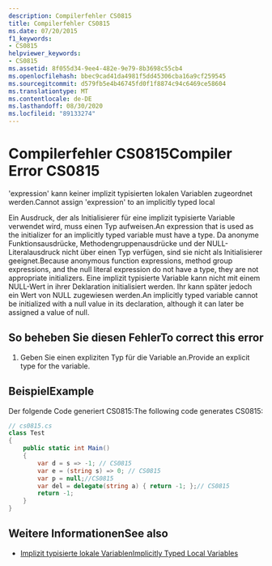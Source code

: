 ```yaml
---
description: Compilerfehler CS0815
title: Compilerfehler CS0815
ms.date: 07/20/2015
f1_keywords:
- CS0815
helpviewer_keywords:
- CS0815
ms.assetid: 8f055d34-9ee4-482e-9e79-8b3698c55cb4
ms.openlocfilehash: bbec9cad41da4981f5dd45306cba16a9cf259545
ms.sourcegitcommit: d579fb5e4b46745fd0f1f8874c94c6469ce58604
ms.translationtype: MT
ms.contentlocale: de-DE
ms.lasthandoff: 08/30/2020
ms.locfileid: "89133274"
---
```

# <a name="compiler-error-cs0815"></a><span data-ttu-id="09525-103">Compilerfehler CS0815</span><span class="sxs-lookup"><span data-stu-id="09525-103">Compiler Error CS0815</span></span>
<span data-ttu-id="09525-104">'expression' kann keiner implizit typisierten lokalen Variablen zugeordnet werden.</span><span class="sxs-lookup"><span data-stu-id="09525-104">Cannot assign 'expression' to an implicitly typed local</span></span>  
  
 <span data-ttu-id="09525-105">Ein Ausdruck, der als Initialisierer für eine implizit typisierte Variable verwendet wird, muss einen Typ aufweisen.</span><span class="sxs-lookup"><span data-stu-id="09525-105">An expression that is used as the initializer for an implicitly typed variable must have a type.</span></span> <span data-ttu-id="09525-106">Da anonyme Funktionsausdrücke, Methodengruppenausdrücke und der NULL-Literalausdruck nicht über einen Typ verfügen, sind sie nicht als Initialisierer geeignet.</span><span class="sxs-lookup"><span data-stu-id="09525-106">Because anonymous function expressions, method group expressions, and the null literal expression do not have a type, they are not appropriate initializers.</span></span> <span data-ttu-id="09525-107">Eine implizit typisierte Variable kann nicht mit einem NULL-Wert in ihrer Deklaration initialisiert werden. Ihr kann später jedoch ein Wert von NULL zugewiesen werden.</span><span class="sxs-lookup"><span data-stu-id="09525-107">An implicitly typed variable cannot be initialized with a null value in its declaration, although it can later be assigned a value of null.</span></span>  
  
## <a name="to-correct-this-error"></a><span data-ttu-id="09525-108">So beheben Sie diesen Fehler</span><span class="sxs-lookup"><span data-stu-id="09525-108">To correct this error</span></span>  
  
1. <span data-ttu-id="09525-109">Geben Sie einen expliziten Typ für die Variable an.</span><span class="sxs-lookup"><span data-stu-id="09525-109">Provide an explicit type for the variable.</span></span>  
  
## <a name="example"></a><span data-ttu-id="09525-110">Beispiel</span><span class="sxs-lookup"><span data-stu-id="09525-110">Example</span></span>  
 <span data-ttu-id="09525-111">Der folgende Code generiert CS0815:</span><span class="sxs-lookup"><span data-stu-id="09525-111">The following code generates CS0815:</span></span>  
  
```csharp  
// cs0815.cs  
class Test  
{  
    public static int Main()  
    {  
        var d = s => -1; // CS0815  
        var e = (string s) => 0; // CS0815  
        var p = null;//CS0815  
        var del = delegate(string a) { return -1; };// CS0815  
        return -1;  
    }  
}  
```  
  
## <a name="see-also"></a><span data-ttu-id="09525-112">Weitere Informationen</span><span class="sxs-lookup"><span data-stu-id="09525-112">See also</span></span>

- [<span data-ttu-id="09525-113">Implizit typisierte lokale Variablen</span><span class="sxs-lookup"><span data-stu-id="09525-113">Implicitly Typed Local Variables</span></span>](../programming-guide/classes-and-structs/implicitly-typed-local-variables.md)
